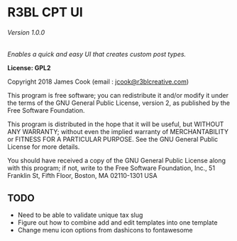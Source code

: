 # R3BL CPT UI

###### Version 1.0.0

*Enables a quick and easy UI that creates custom post types.*

**License: GPL2**

Copyright 2018  James Cook  (email : jcook@r3blcreative.com)

This program is free software; you can redistribute it and/or modify
it under the terms of the GNU General Public License, version 2, as
published by the Free Software Foundation.

This program is distributed in the hope that it will be useful,
but WITHOUT ANY WARRANTY; without even the implied warranty of
MERCHANTABILITY or FITNESS FOR A PARTICULAR PURPOSE.  See the
GNU General Public License for more details.

You should have received a copy of the GNU General Public License
along with this program; if not, write to the Free Software
Foundation, Inc., 51 Franklin St, Fifth Floor, Boston, MA  02110-1301  USA

## TODO
- Need to be able to validate unique tax slug
- Figure out how to combine add and edit templates into one template
- Change menu icon options from dashicons to fontawesome